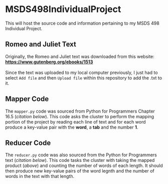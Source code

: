 # MSDS498IndividualProject
This will host the source code and information pertaining to my MSDS 498 Individual Project.

## Romeo and Juliet Text
Originally, the Romeo and Juliet text was downloaded from this website: **https://www.gutenberg.org/ebooks/1513** <br /><br />
Since the text was uploaded to my local computer previously, I just had to select `Add file` and then `Upload file` within this repository to add the .txt to it.

## Mapper Code
The `mapper.py` code was sourced from Python for Programmers Chapter 16.5 (*citation below*).  This code asks the cluster to perform the mapping portion of the project by reading each line of text and for each word produce a key-value pair with the **word**, a **tab** and the number **1**.  

## Reducer Code
The `reducer.py` code was also sourced from the Python for Programmers text (*citation below*).  This code tasks the cluster with taking the mapped product (*above*) and counting the number of words of each length.  It should then produce new key-value pairs of the word legnth and the number of words in the text with that length.    
